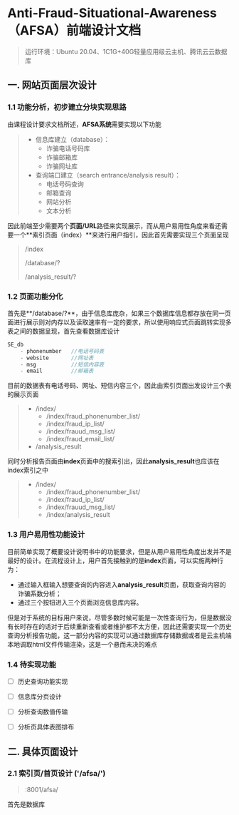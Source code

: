 # Anti-Fraud-Situational-Awareness（AFSA）前端设计文档



> 运行环境：Ubuntu 20.04、1C1G+40G轻量应用级云主机、腾讯云云数据库

## 一. 网站页面层次设计



### 1.1 功能分析，初步建立分块实现思路

由课程设计要求文档所述，**AFSA系统**需要实现以下功能

> - 信息库建立（database）：
>   - 诈骗电话号码库
>   - 诈骗邮箱库
>   - 诈骗网址库
> - 查询端口建立（search entrance/analysis result）：
>   - 电话号码查询
>   - 邮箱查询
>   - 网站分析
>   - 文本分析



因此前端至少需要两个**页面/URL**路径来实现展示，而从用户易用性角度来看还需要一个**索引页面（index）**来进行用户指引，因此首先需要实现三个页面呈现

> /index
>
> /database/?
>
> /analysis_result/?



### 1.2 页面功能分化

首先是**/database/?**，由于信息库庞杂，如果三个数据库信息都存放在同一页面进行展示则对内存以及读取速率有一定的要求，所以使用响应式页面跳转实现多表之间的数据呈现，首先查看数据库设计

```javascript
SE_db
	- phonenumber 	//电话号码表
	- website 		//网址表
	- msg 			//短信内容表
	- email			//邮箱表
```



目前的数据表有电话号码、网址、短信内容三个，因此由索引页面出发设计三个表的展示页面

> - /index/
>   - /index/fraud_phonenumber_list/
>   - /index/fraud_ip_list/
>   - /index/frauud_msg_list/
>   - /index/fraud_email_list/
> - /analysis_result



同时分析报告页面由**index**页面中的搜索引出，因此**analysis_result**也应该在index索引之中

> - /index/
>   - /index/fraud_phonenumber_list/
>   - /index/fraud_ip_list/
>   - /index/frauud_msg_list/
>   - /index/analysis_result



### 1.3 用户易用性功能设计

目前简单实现了概要设计说明书中的功能要求，但是从用户易用性角度出发并不是最好的设计。在流程设计上，用户首先接触到的是**index**页面，可以实施两种行为：

- 通过输入框输入想要查询的内容进入**analysis_result**页面，获取查询内容的诈骗系数分析；
- 通过三个按钮进入三个页面浏览信息库内容。



但是对于系统的目标用户来说，尽管多数时候可能是一次性查询行为，但是数据没有长时存在的话对于后续重新查看或者维护都不太方便，因此还需要实现一个历史查询分析报告功能，这一部分内容的实现可以通过数据库存储数据或者是云主机端本地调取html文件传输渲染，这是一个悬而未决的难点



### 1.4 待实现功能

- [ ] 历史查询功能实现
- [ ] 信息库分页设计
- [ ] 分析查询数值传输
- [ ] 分析页具体表图排布



## 二. 具体页面设计



### 2.1 索引页/首页设计 ('/afsa/')

> <ip>:8001/afsa/

首先是数据库
